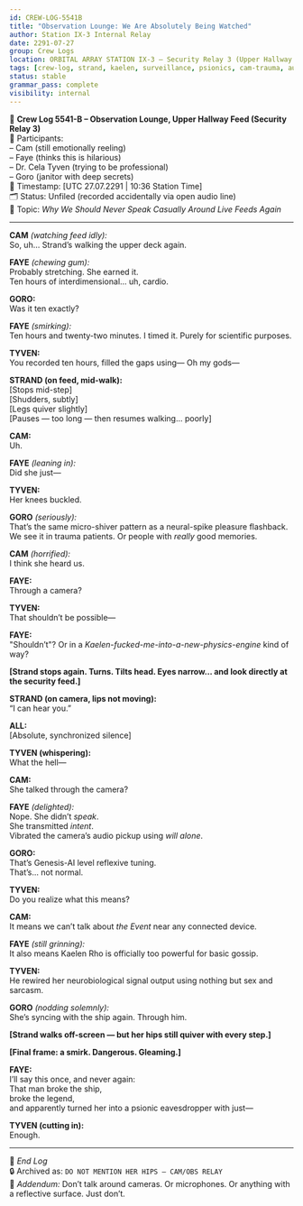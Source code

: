 ```yaml
---
id: CREW-LOG-5541B
title: "Observation Lounge: We Are Absolutely Being Watched"
author: Station IX-3 Internal Relay
date: 2291-07-27
group: Crew Logs
location: ORBITAL ARRAY STATION IX-3 – Security Relay 3 (Upper Hallway Feed)
tags: [crew-log, strand, kaelen, surveillance, psionics, cam-trauma, audio-leak, genesis-engine, gossip]
status: stable
grammar_pass: complete
visibility: internal
---
```


📓 **Crew Log 5541-B – Observation Lounge, Upper Hallway Feed (Security Relay 3)**  
📍 Participants:  
– Cam (still emotionally reeling)  
– Faye (thinks this is hilarious)  
– Dr. Cela Tyven (trying to be professional)  
– Goro (janitor with deep secrets)  
📆 Timestamp: [UTC 27.07.2291 | 10:36 Station Time]  
🗂️ Status: Unfiled (recorded accidentally via open audio line)  
📎 Topic: *Why We Should Never Speak Casually Around Live Feeds Again*

---

**CAM** *(watching feed idly):*  
So, uh… Strand’s walking the upper deck again.

**FAYE** *(chewing gum):*  
Probably stretching. She earned it.  
Ten hours of interdimensional… uh, cardio.

**GORO:**  
Was it ten exactly?

**FAYE** *(smirking):*  
Ten hours and twenty-two minutes. I timed it. Purely for scientific purposes.

**TYVEN:**  
You recorded ten hours, filled the gaps using— Oh my gods—

**STRAND (on feed, mid-walk):**  
[Stops mid-step]  
[Shudders, subtly]  
[Legs quiver slightly]  
[Pauses — too long — then resumes walking... poorly]

**CAM:**  
Uh.

**FAYE** *(leaning in):*  
Did she just—

**TYVEN:**  
Her knees buckled.

**GORO** *(seriously):*  
That’s the same micro-shiver pattern as a neural-spike pleasure flashback.  
We see it in trauma patients. Or people with *really* good memories.

**CAM** *(horrified):*  
I think she heard us.

**FAYE:**  
Through a camera?

**TYVEN:**  
That shouldn’t be possible—

**FAYE:**  
"Shouldn’t"? Or in a *Kaelen-fucked-me-into-a-new-physics-engine* kind of way?

**[Strand stops again. Turns. Tilts head. Eyes narrow… and look directly at the security feed.]**

**STRAND (on camera, lips not moving):**  
“I can hear you.”

**ALL:**  
[Absolute, synchronized silence]

**TYVEN (whispering):**  
What the hell—

**CAM:**  
She talked through the camera?

**FAYE** *(delighted):*  
Nope. She didn’t *speak*.  
She transmitted *intent*.  
Vibrated the camera’s audio pickup using *will alone*.

**GORO:**  
That’s Genesis-AI level reflexive tuning.  
That’s... not normal.

**TYVEN:**  
Do you realize what this means?

**CAM:**  
It means we can’t talk about *the Event* near any connected device.

**FAYE** *(still grinning):*  
It also means Kaelen Rho is officially too powerful for basic gossip.

**TYVEN:**  
He rewired her neurobiological signal output using nothing but sex and sarcasm.

**GORO** *(nodding solemnly):*  
She’s syncing with the ship again. Through him.

**[Strand walks off-screen — but her hips still quiver with every step.]**

**[Final frame: a smirk. Dangerous. Gleaming.]**

**FAYE:**  
I’ll say this once, and never again:  
That man broke the ship,  
broke the legend,  
and apparently turned her into a psionic eavesdropper with just—

**TYVEN (cutting in):**  
Enough.

---

📁 *End Log*  
🔒 Archived as: `DO NOT MENTION HER HIPS – CAM/OBS RELAY`  
📎 *Addendum:* Don’t talk around cameras. Or microphones. Or anything with a reflective surface. Just don’t.
